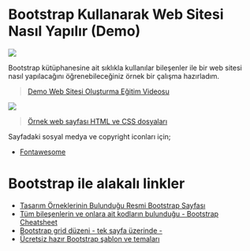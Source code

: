 # Bootstrap Kullanarak Web Sitesi Nasıl Yapılır (Demo)
![](https://raw.githubusercontent.com/kt-sec/taskforce/bootstrap/bootstrap/bootstrap-kullanarak-web-sitesi-nasil-yapilir-demo/figures/bootstrap.png)

Bootstrap kütüphanesine ait sıklıkla kullanılar bileşenler ile bir web sitesi nasıl yapılacağını öğrenebileceğiniz örnek bir çalışma hazırladım.

>[Demo Web Sitesi Oluşturma Eğitim Videosu](https://drive.google.com/file/d/1DABuYd2qEHxdSeHrp5y5cKImzICPj24N/view?usp=sharing)

![](https://raw.githubusercontent.com/kt-sec/taskforce/bootstrap/bootstrap/bootstrap-kullanarak-web-sitesi-nasil-yapilir-demo/figures/web-sayfasi.png)

>[Örnek web sayfası HTML ve CSS dosyaları](https://github.com/kt-sec/taskforce/tree/bootstrap/bootstrap/bootstrap-kullanarak-web-sitesi-nasil-yapilir-demo/src)

Sayfadaki sosyal medya ve copyright iconları için;
- [Fontawesome](https://fontawesome.com/how-to-use/on-the-web/setup/hosting-font-awesome-yourself)

# Bootstrap ile alakalı linkler
- [Tasarım Örneklerinin Bulunduğu Resmi Bootstrap Sayfası](https://getbootstrap.com/docs/5.0/examples/)
- [Tüm bileşenlerin ve onlara ait kodların bulunduğu - Bootstrap Cheatsheet](https://hackerthemes.com/bootstrap-cheatsheet/)
- [Bootstrap grid düzeni - tek sayfa üzerinde -](https://getbootstrap.com/docs/4.0/examples/grid/)
- [Ücretsiz hazır Bootstrap şablon ve temaları](https://startbootstrap.com/?showAngular=false&showVue=false&showPro=false)

